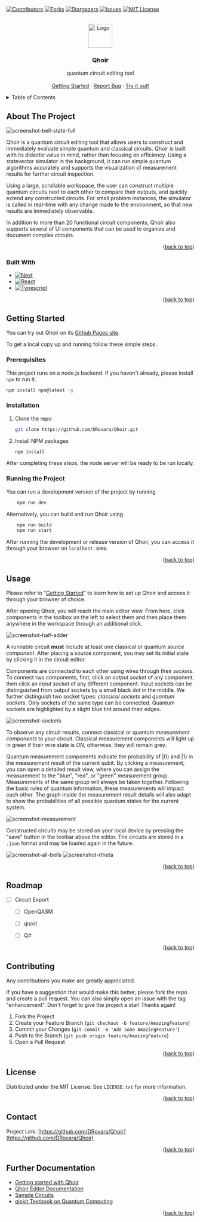 <!-- Improved compatibility of back to top link: See: https://github.com/othneildrew/Best-README-Template/pull/73 -->
<a name="readme-top"></a>
<!--
*** Thanks for checking out the Best-README-Template. If you have a suggestion
*** that would make this better, please fork the repo and create a pull request
*** or simply open an issue with the tag "enhancement".
*** Don't forget to give the project a star!
*** Thanks again! Now go create something AMAZING! :D
-->



<!-- PROJECT SHIELDS -->
<!--
*** I'm using markdown "reference style" links for readability.
*** Reference links are enclosed in brackets [ ] instead of parentheses ( ).
*** See the bottom of this document for the declaration of the reference variables
*** for contributors-url, forks-url, etc. This is an optional, concise syntax you may use.
*** https://www.markdownguide.org/basic-syntax/#reference-style-links
-->
[![Contributors][contributors-shield]][contributors-url]
[![Forks][forks-shield]][forks-url]
[![Stargazers][stars-shield]][stars-url]
[![Issues][issues-shield]][issues-url]
[![MIT License][license-shield]][license-url]



<!-- PROJECT LOGO -->
<br />
<div align="center">
<a href="https://drovara.github.io/Qhoir/">
    <img src="public/favicon.png" alt="Logo" width="64" height="64">
</a>
<h3 align="center">Qhoir</h3>

  <p align="center">
    quantum circuit editing tool
    <br />
    <br />
    <a href="https://github.com/DRovara/Qhoir/tree/main/doc/getting-started">Getting Started</a>
    ·
    <a href="https://github.com/DRovara/Qhoir/issues">Report Bug</a>
    ·
    <a href="https://drovara.github.io/Qhoir/">Try it out!</a>
  </p>
</div>



<!-- TABLE OF CONTENTS -->
<details>
  <summary>Table of Contents</summary>
  <ol>
    <li>
      <a href="#about-the-project">About The Project</a>
      <ul>
        <li><a href="#built-with">Built With</a></li>
      </ul>
    </li>
    <li>
      <a href="#getting-started">Getting Started</a>
      <ul>
        <li><a href="#prerequisites">Prerequisites</a></li>
        <li><a href="#installation">Installation</a></li>
        <li><a href="#running-the-project">Running the Project</a></li>
      </ul>
    </li>
    <li><a href="#usage">Usage</a></li>
    <li><a href="#roadmap">Roadmap</a></li>
    <li><a href="#contributing">Contributing</a></li>
    <li><a href="#license">License</a></li>
    <li><a href="#contact">Contact</a></li>
    <li><a href="#acknowledgments">Acknowledgments</a></li>
  </ol>
</details>



<!-- ABOUT THE PROJECT -->
## About The Project

![screenshot-bell-state-full]

Qhoir is a quantum circuit editing tool that allows users to construct and immediately evaluate simple quantum and classical circuits.
Qhoir is built with its didactic value in mind, rather than focusing on efficiency. Using a statevector simulator in the background, it can run simple quantum algorithms accurately and supports the visualization of measurement results for further circuit inspection.

Using a large, scrollable workspace, the user can construct multiple quantum circuits next to each other to compare their outputs, and quickly extend any constructed circuits. For small problem instances, the simulator is called in real-time with any change made to the environment, so that new results are immediately observable.

In addition to more than 20 functional circuit components, Qhoir also supports several of UI components that can be used to organize and document complex circuits.

<p align="right">(<a href="#readme-top">back to top</a>)</p>



### Built With

* [![Next][Next.js]][Next-url]
* [![React][React.js]][React-url]
* [![Typescript][typescriptlang.com]][Typescript-url]

<p align="right">(<a href="#readme-top">back to top</a>)</p>



<!-- GETTING STARTED -->
## Getting Started

You can try out Qhoir on its <a href="https://drovara.github.io/Qhoir/">Github Pages site</a>.

<a name="getting-started"></a>
To get a local copy up and running follow these simple steps.

### Prerequisites

This project runs on a node.js backend. If you haven't already, please install `npm` to run it.
  ```sh
  npm install npm@latest -g
  ```

### Installation

1. Clone the repo
   ```sh
   git clone https://github.com/DRovara/Qhoir.git
   ```
2. Install NPM packages
   ```sh
   npm install
   ```

After completing these steps, the node server will be ready to be run locally.

### Running the Project

You can run a development version of the project by running
```sh
    npm run dev
```

Alternatively, you can build and run Qhoir using
```sh
    npm run build
    npm run start
```

After running the development or release version of Qhoir, you can access it through your browser on `localhost:3000`.

<p align="right">(<a href="#readme-top">back to top</a>)</p>



<!-- USAGE EXAMPLES -->
## Usage

Please refer to "<a href="#getting-started">Getting Started</a>" to learn how to set up Qhoir and access it through your browser of choice.

After opening Qhoir, you will reach the main editor view. From here, click components in the toolbox on the left to select them and then place them anywhere in the workspace through an additional click.

![screenshot-half-adder]

A runnable circuit **must** include at least one classical or quantum *source component*. After placing a source component, you may set its initial state by clicking it in the circuit editor.

Components are connected to each other using wires through their _sockets_. To connect two components, first, click an _output socket_ of any component, then click an _input socket_ of any different component. Input sockets can be distinguished from output sockets by a small black dot in the middle. We further distinguish two socket types: _classical sockets_ and _quantum sockets_. Only sockets of the same type can be connected. Quantum sockets are highlighted by a slight blue tint around their edges.

![screenshot-sockets]

To observe any circuit results, connect classical or quantum _measurement components_ to your circuit. Classical measurement components will light up in green if their wire state is _ON_, otherwise, they will remain grey.

Quantum measurement components indicate the probability of $|0\rangle$ and $|1\rangle$ in the measurement result of the current qubit. By clicking a measurement, you can open a detailed result view, where you can assign the measurement to the "blue", "red", or "green" measurement group. Measurements of the same group will always be taken together. Following the basic rules of quantum information, these measurements will impact each other. The graph inside the measurement result details will also adapt to show the probabilities of all possible quantum states for the current system. 

![screenshot-measurement]

Constructed circuits may be stored on your local device by pressing the "save" button in the toolbar above the editor. The circuits are stored in a `.json` format and may be loaded again in the future. 

![screenshot-all-bells]
![screenshot-rtheta]

<p align="right">(<a href="#readme-top">back to top</a>)</p>



<!-- ROADMAP -->
## Roadmap

- [ ] Circuit Export
    - [ ] OpenQASM
    - [ ] qiskit
    - [ ] Q#


<p align="right">(<a href="#readme-top">back to top</a>)</p>



<!-- CONTRIBUTING -->
## Contributing

Any contributions you make are greatly appreciated.

If you have a suggestion that would make this better, please fork the repo and create a pull request. You can also simply open an issue with the tag "enhancement".
Don't forget to give the project a star! Thanks again!

1. Fork the Project
2. Create your Feature Branch (`git checkout -b feature/AmazingFeature`)
3. Commit your Changes (`git commit -m 'Add some AmazingFeature'`)
4. Push to the Branch (`git push origin feature/AmazingFeature`)
5. Open a Pull Request

<p align="right">(<a href="#readme-top">back to top</a>)</p>



<!-- LICENSE -->
## License

Distributed under the MIT License. See `LICENSE.txt` for more information.

<p align="right">(<a href="#readme-top">back to top</a>)</p>



<!-- CONTACT -->
## Contact

Project Link: [https://github.com/DRovara/Qhoir](https://github.com/DRovara/Qhoir)

<p align="right">(<a href="#readme-top">back to top</a>)</p>



<!-- Links -->
## Further Documentation

* [Getting started with Qhoir](doc/getting-started/)
* [Qhoir Editor Documentation](doc/documentation/)
* [Sample Circuits](doc/samples/)
* [qiskit Textbook on Quantum Computing](https://qiskit.org/textbook/preface.html)

<p align="right">(<a href="#readme-top">back to top</a>)</p>



<!-- MARKDOWN LINKS & IMAGES -->
<!-- https://www.markdownguide.org/basic-syntax/#reference-style-links -->
[contributors-shield]: https://img.shields.io/github/contributors/DRovara/Qhoir.svg?style=for-the-badge
[contributors-url]: https://github.com/DRovara/Qhoir/graphs/contributors
[forks-shield]: https://img.shields.io/github/forks/DRovara/Qhoir.svg?style=for-the-badge
[forks-url]: https://github.com/DRovara/Qhoir/network/members
[stars-shield]: https://img.shields.io/github/stars/DRovara/Qhoir.svg?style=for-the-badge
[stars-url]: https://github.com/DRovara/Qhoir/stargazers
[issues-shield]: https://img.shields.io/github/issues/DRovara/Qhoir.svg?style=for-the-badge
[issues-url]: https://github.com/DRovara/Qhoir/issues
[license-shield]: https://img.shields.io/github/license/DRovara/Qhoir.svg?style=for-the-badge
[license-url]: https://github.com/DRovara/Qhoir/blob/master/LICENSE.txt

<!-- Screenshots -->
[screenshot-bell-state-full]: images/bell-state-tool.png
[screenshot-bell-state]: images/bell-state.png
[screenshot-half-adder]: images/half-adder.png
[screenshot-measurement]: images/measurement.png
[screenshot-rtheta]: images/rtheta.png
[screenshot-sockets]: images/sockets.png
[screenshot-all-bells]: images/all-bell-states.png


[Next.js]: https://img.shields.io/badge/next.js-000000?style=for-the-badge&logo=nextdotjs&logoColor=white
[Next-url]: https://nextjs.org/
[typescriptlang.com]: https://img.shields.io/badge/TypeScript-000000?style=for-the-badge&logo=typescript&logoColor=blue
[Typescript-url]: https://www.typescriptlang.org/
[React.js]: https://img.shields.io/badge/React-20232A?style=for-the-badge&logo=react&logoColor=61DAFB
[React-url]: https://reactjs.org/
[Vue.js]: https://img.shields.io/badge/Vue.js-35495E?style=for-the-badge&logo=vuedotjs&logoColor=4FC08D
[Vue-url]: https://vuejs.org/
[Angular.io]: https://img.shields.io/badge/Angular-DD0031?style=for-the-badge&logo=angular&logoColor=white
[Angular-url]: https://angular.io/
[Svelte.dev]: https://img.shields.io/badge/Svelte-4A4A55?style=for-the-badge&logo=svelte&logoColor=FF3E00
[Svelte-url]: https://svelte.dev/
[Laravel.com]: https://img.shields.io/badge/Laravel-FF2D20?style=for-the-badge&logo=laravel&logoColor=white
[Laravel-url]: https://laravel.com
[Bootstrap.com]: https://img.shields.io/badge/Bootstrap-563D7C?style=for-the-badge&logo=bootstrap&logoColor=white
[Bootstrap-url]: https://getbootstrap.com
[JQuery.com]: https://img.shields.io/badge/jQuery-0769AD?style=for-the-badge&logo=jquery&logoColor=white
[JQuery-url]: https://jquery.com 